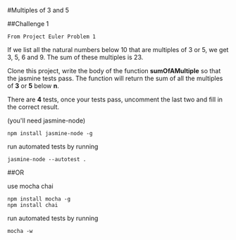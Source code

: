 #Multiples of 3 and 5

##Challenge 1

    From Project Euler Problem 1

If we list all the natural numbers below 10 that are multiples of 3 or 5, we get 3, 5, 6 and 9. The sum of these multiples is 23.

Clone this project, write the body of the function **sumOfAMultiple** so that the jasmine tests pass.
The function will return the sum of all the multiples of **3** or **5** below **n**.

There are **4** tests, once your tests pass, uncomment the last two and fill in the correct result.

(you'll need jasmine-node)
````
npm install jasmine-node -g
````

run automated tests by running  
````
jasmine-node --autotest .
````

##OR

use mocha chai
````
npm install mocha -g
npm install chai
````
run automated tests by running  
````
mocha -w
````